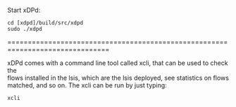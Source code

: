 Start xDPd:

	cd [xdpd]/build/src/xdpd
	sudo ./xdpd

===============================================================================
    
xDPd comes with a command line tool called xcli, that can be used to check the  
flows installed in the lsis, which are the lsis deployed, see statistics on flows  
matched, and so on. The xcli can be run by just typing:

	xcli
